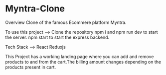 # Myntra-Clone

Overview
Clone of the famous Ecommere platform Myntra.

To use this project --> 
Clone the repository 
npm i and npm run dev to start the server.
npm start to start the express backend.


Tech Stack -->
React
Reduxjs

This Project has a working landing page where you can add and remove products to and from the cart.The billing amount changes depending on the products present in cart. 



